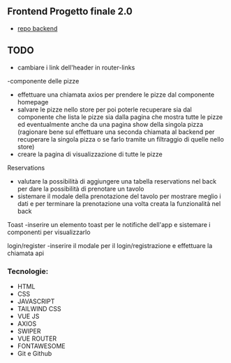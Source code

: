 ## Frontend Progetto finale 2.0

- [repo backend](https://github.com/Francescodc92/pizzeria-backend-laravel-11)

## TODO

- cambiare i link dell'header in router-links

-componente delle pizze

- effettuare una chiamata axios per prendere le pizze dal componente homepage
- salvare le pizze nello store per poi poterle recuperare sia dal componente che lista le pizze sia dalla pagina che mostra tutte le pizze ed eventualmente anche da una pagina show della singola pizza (ragionare bene sul effettuare una seconda chiamata al backend per recuperare la singola pizza o se farlo tramite un filtraggio di quelle nello store)
- creare la pagina di visualizzazione di tutte le pizze

Reservations

- valutare la possibilità di aggiungere una tabella reservations nel back per dare la possibilità di prenotare un tavolo
- sistemare il modale della prenotazione del tavolo per mostrare meglio i dati e per terminare la prenotazione una volta creata la funzionalità nel back

Toast
-inserire un elemento toast per le notifiche dell'app e sistemare i componenti per visualizzarlo

login/register
-inserire il modale per il login/registrazione e effettuare la chiamata api

### Tecnologie:

- HTML
- CSS
- JAVASCRIPT
- TAILWIND CSS
- VUE JS
- AXIOS
- SWIPER
- VUE ROUTER
- FONTAWESOME
- Git e Github
